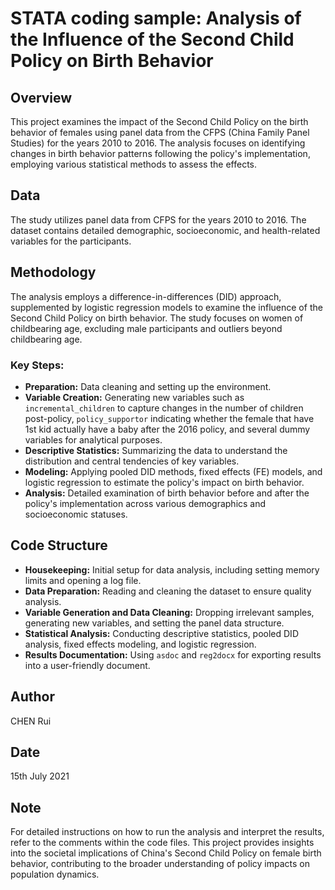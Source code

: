 # STATA coding sample: Analysis of the Influence of the Second Child Policy on Birth Behavior

## Overview

This project examines the impact of the Second Child Policy on the birth behavior of females using panel data from the CFPS (China Family Panel Studies) for the years 2010 to 2016. The analysis focuses on identifying changes in birth behavior patterns following the policy's implementation, employing various statistical methods to assess the effects.

## Data

The study utilizes panel data from CFPS for the years 2010 to 2016. The dataset contains detailed demographic, socioeconomic, and health-related variables for the participants.

## Methodology

The analysis employs a difference-in-differences (DID) approach, supplemented by logistic regression models to examine the influence of the Second Child Policy on birth behavior. The study focuses on women of childbearing age, excluding male participants and outliers beyond childbearing age.

### Key Steps:
- **Preparation:** Data cleaning and setting up the environment.
- **Variable Creation:** Generating new variables such as `incremental_children` to capture changes in the number of children post-policy, `policy_supportor` indicating whether the female that have 1st kid actually have a baby after the 2016 policy, and several dummy variables for analytical purposes.
- **Descriptive Statistics:** Summarizing the data to understand the distribution and central tendencies of key variables.
- **Modeling:** Applying pooled DID methods, fixed effects (FE) models, and logistic regression to estimate the policy's impact on birth behavior.
- **Analysis:** Detailed examination of birth behavior before and after the policy's implementation across various demographics and socioeconomic statuses.

## Code Structure

- **Housekeeping:** Initial setup for data analysis, including setting memory limits and opening a log file.
- **Data Preparation:** Reading and cleaning the dataset to ensure quality analysis.
- **Variable Generation and Data Cleaning:** Dropping irrelevant samples, generating new variables, and setting the panel data structure.
- **Statistical Analysis:** Conducting descriptive statistics, pooled DID analysis, fixed effects modeling, and logistic regression.
- **Results Documentation:** Using `asdoc` and `reg2docx` for exporting results into a user-friendly document.

## Author

CHEN Rui

## Date

15th July 2021

## Note

For detailed instructions on how to run the analysis and interpret the results, refer to the comments within the code files. This project provides insights into the societal implications of China's Second Child Policy on female birth behavior, contributing to the broader understanding of policy impacts on population dynamics.
